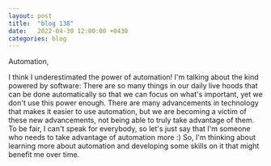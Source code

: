 ```yaml
---
layout: post
title:  "blog 138"
date:   2022-04-30 12:00:00 +0430
categories: blog
---
```



Automation,

I think I underestimated the power of automation! I'm talking about the kind powered by software: There are so many things in our daily live hoods that can be done automatically so that we can focus on what's important, yet we don't use this power enough. There are many advancements in technology that makes it easier to use automation, but we are becoming a victim of these new advancements, not being able to truly take advantage of them. To be fair, I can't speak for everybody, so let's just say that I'm someone who needs to take advantage of automation more :) So, I'm thinking about learning more about automation and developing some skills on it that might benefit me over time.
